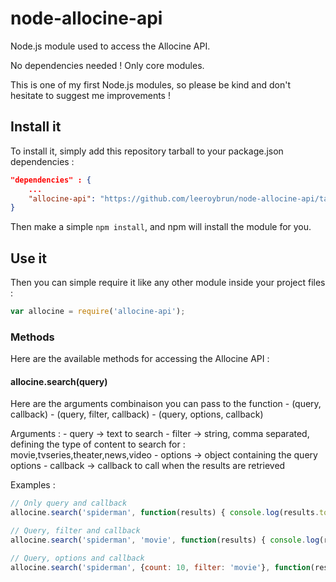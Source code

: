 # node-allocine-api

Node.js module used to access the Allocine API.

No dependencies needed ! Only core modules.

This is one of my first Node.js modules, so please be kind and don't hesitate to suggest me improvements !

## Install it

To install it, simply add this repository tarball to your package.json dependencies :

```json
"dependencies" : {
	...
    "allocine-api": "https://github.com/leeroybrun/node-allocine-api/tarball/master"
}
```

Then make a simple `npm install`, and npm will install the module for you.

## Use it

Then you can simple require it like any other module inside your project files :

```javascript
var allocine = require('allocine-api');
```

### Methods

Here are the available methods for accessing the Allocine API :

#### allocine.search(query)

Here are the arguments combinaison you can pass to the function
    - (query, callback)
    - (query, filter, callback)
    - (query, options, callback)

Arguments :
    - query    -> text to search
    - filter   -> string, comma separated, defining the type of content to search for : movie,tvseries,theater,news,video
    - options  -> object containing the query options
    - callback -> callback to call when the results are retrieved

Examples :
```javascript
// Only query and callback
allocine.search('spiderman', function(results) { console.log(results.totalResults); });

// Query, filter and callback
allocine.search('spiderman', 'movie', function(results) { console.log(results.totalResults); });

// Query, options and callback
allocine.search('spiderman', {count: 10, filter: 'movie'}, function(results) { console.log(results.totalResults); });
```

#### 
